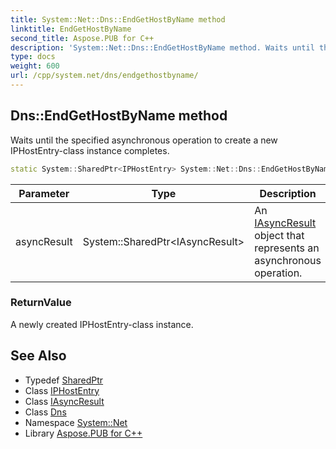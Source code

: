 ```yaml
---
title: System::Net::Dns::EndGetHostByName method
linktitle: EndGetHostByName
second_title: Aspose.PUB for C++
description: 'System::Net::Dns::EndGetHostByName method. Waits until the specified asynchronous operation to create a new IPHostEntry-class instance completes in C++.'
type: docs
weight: 600
url: /cpp/system.net/dns/endgethostbyname/
---
```

## Dns::EndGetHostByName method


Waits until the specified asynchronous operation to create a new IPHostEntry-class instance completes.

```cpp
static System::SharedPtr<IPHostEntry> System::Net::Dns::EndGetHostByName(System::SharedPtr<IAsyncResult> asyncResult)
```


| Parameter | Type | Description |
| --- | --- | --- |
| asyncResult | System::SharedPtr\<IAsyncResult\> | An [IAsyncResult](../../../system/iasyncresult/) object that represents an asynchronous operation. |

### ReturnValue

A newly created IPHostEntry-class instance.

## See Also

* Typedef [SharedPtr](../../../system/sharedptr/)
* Class [IPHostEntry](../../iphostentry/)
* Class [IAsyncResult](../../../system/iasyncresult/)
* Class [Dns](../)
* Namespace [System::Net](../../)
* Library [Aspose.PUB for C++](../../../)
